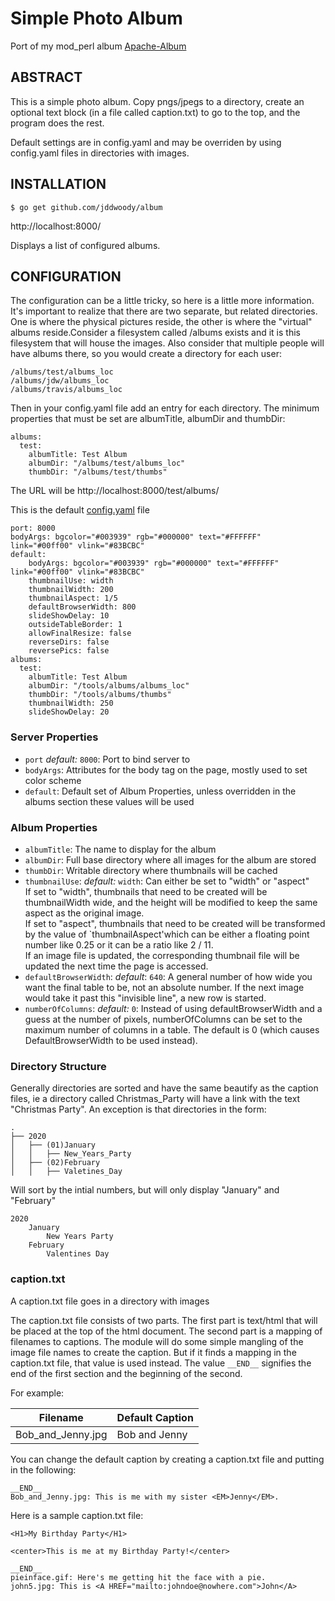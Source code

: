 # Simple Photo Album

Port of my mod_perl album [Apache-Album](https://www.cpan.org/modules/by-module/Apache/Apache-Album-0.96.readme "Apache-Album")

## ABSTRACT
This is a simple photo album. Copy pngs/jpegs to a directory, create an optional text block (in a file called caption.txt) to go to the top, and the program does the rest.

Default settings are in config.yaml and may be overriden by using config.yaml files in directories with images.

## INSTALLATION

```
$ go get github.com/jddwoody/album
```

http://localhost:8000/

Displays a list of configured albums.

## CONFIGURATION

The configuration can be a little tricky, so here is a little more information. It's important to realize that there are two separate, but related directories. One is where the physical pictures reside, the other is where the "virtual" albums reside.Consider a filesystem called /albums exists and it is this filesystem that will house the images. Also consider that multiple people will have albums there, so you would create a directory for each user:

```
/albums/test/albums_loc
/albums/jdw/albums_loc
/albums/travis/albums_loc
```

Then in your config.yaml file add an entry for each directory. The minimum properties that must be set are albumTitle, albumDir and thumbDir:

```
albums:
  test:
    albumTitle: Test Album
    albumDir: "/albums/test/albums_loc"
    thumbDir: "/albums/test/thumbs"
```

The URL will be http://localhost:8000/test/albums/

This is the default [config.yaml](https://github.com/jddwoody/album/blob/main/resources/config.yaml "Default Config File") file

```
port: 8000
bodyArgs: bgcolor="#003939" rgb="#000000" text="#FFFFFF" link="#00ff00" vlink="#83BCBC"
default:
    bodyArgs: bgcolor="#003939" rgb="#000000" text="#FFFFFF" link="#00ff00" vlink="#83BCBC"
    thumbnailUse: width
    thumbnailWidth: 200
    thumbnailAspect: 1/5
    defaultBrowserWidth: 800
    slideShowDelay: 10
    outsideTableBorder: 1
    allowFinalResize: false
    reverseDirs: false
    reversePics: false
albums:
  test:
    albumTitle: Test Album
    albumDir: "/tools/albums/albums_loc"
    thumbDir: "/tools/albums/thumbs"
    thumbnailWidth: 250
    slideShowDelay: 20

```

### Server Properties
+ `port` *default:* `8000`: Port to bind server to
+ `bodyArgs`: Attributes for the body tag on the page, mostly used to set color scheme
+ `default`: Default set of Album Properties, unless overridden in the albums section these values will be used

### Album Properties

+ `albumTitle`: The name to display for the album
+ `albumDir`: Full base directory where all images for the album are stored
+ `thumbDir`: Writable directory where thumbnails will be cached
+ `thumbnailUse`: *default:* `width`: Can either be set to "width" or "aspect"
<br/>If set to "width", thumbnails that need to be created will be thumbnailWidth wide, and the height will be modified to keep the same aspect as the original image.
<br/>If set to "aspect", thumbnails that need to be created will be transformed by the value of `thumbnailAspect'which  can be either a floating point number like 0.25 or it can be a ratio like 2 / 11.
<br/>If an image file is updated, the corresponding thumbnail file will be updated the next time the page is accessed.
+ `defaultBrowserWidth`:  *default*: `640`: A general number of how wide you want the final table to be, not an absolute number. If the next image would take it past this "invisible line", a new row is started.
+ `numberOfColumns`: *default:* `0`: Instead of using defaultBrowserWidth and a guess at the number of pixels, numberOfColumns can be set to the maximum number of columns in a table. The default is 0 (which causes DefaultBrowserWidth to be used instead).

### Directory Structure

Generally directories are sorted and have the same beautify as the caption files, ie a directory called Christmas_Party will have a link with the text "Christmas Party". An exception is that directories in the form:

```
.
├── 2020
│   ├── (01)January
│   │   ├── New_Years_Party
│   ├── (02)February
│   │   ├── Valetines_Day
```

Will sort by the intial numbers, but will only display "January" and "February"

```
2020
    January
        New Years Party
    February
        Valentines Day
```

### caption.txt

A caption.txt file goes in a directory with images 

The caption.txt file consists of two parts. The first part is text/html that will be placed at the top of the html document. The second part is a mapping of filenames to captions. The module will do some simple mangling of the image file names to create the caption. But if it finds a mapping in the caption.txt file, that value is used instead. The value `__END__` signifies the end of the first section and the beginning of the second.

For example:

|Filename|Default Caption|
|--------|---------------|
|Bob_and_Jenny.jpg|Bob and Jenny|

You can change the default caption by creating a caption.txt file and putting in the following:
```
__END__
Bob_and_Jenny.jpg: This is me with my sister <EM>Jenny</EM>.
```

Here is a sample caption.txt file:

```
<H1>My Birthday Party</H1>

<center>This is me at my Birthday Party!</center>

__END__
pieinface.gif: Here's me getting hit the face with a pie.
john5.jpg: This is <A HREF="mailto:johndoe@nowhere.com">John</A>
```




